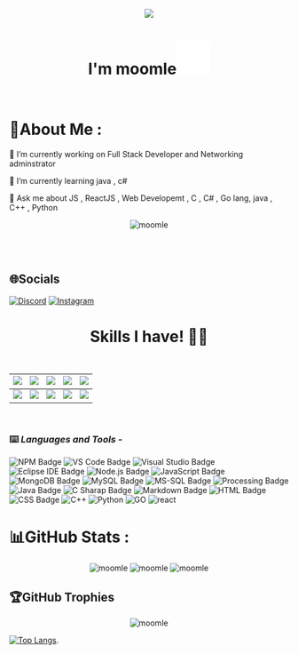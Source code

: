 <p align="center">
  <img src="https://miro.medium.com/max/2048/1*OohqW5DGh9CQS4hLY5FXzA.png" height="230"/>
</p>
<h1 align="center">I'm <a>moomle<a><img src="https://github.com/Kathryn-Jie/Kathryn-Jie/blob/main/wave.gif" width="60px"/></h1>


<Br>

# 💫About Me :
  

🔭 I’m currently working on Full Stack Developer and Networking adminstrator


🌱 I’m currently learning java , c#

💬 Ask me about JS , ReactJS , Web Developemt , C , C# , Go lang, java , C++ , Python

  
<p align="center">
  <img src="https://komarev.com/ghpvc/?username=moomle0000&label=Profile%20views&color=0e75b6&style=flat" alt="moomle"/> 
</p>
  
<br>



  
<br />

## 🌐Socials
[![Discord](https://img.shields.io/badge/Discord-%237289DA.svg?logo=discord&logoColor=white)](htttps://discord.gg/qDbhFBvCVc) [![Instagram](https://img.shields.io/badge/Instagram-%23E4405F.svg?logo=Instagram&logoColor=white)](https://instagram.com/lm_moomle) 

  <h1 align="center">Skills I have! 🤸‍♂</h1>
<Br>
  
|![](https://img.shields.io/badge/Node.js-43853D?style=for-the-badge&logo=node.js&logoColor=white)|![](https://img.shields.io/badge/NT-Web%20Development-blue?style=for-the-badge)|![](https://img.shields.io/badge/NT-robotics-yallow?style=for-the-badge)|![](https://img.shields.io/badge/NT-Web%20Scraping-red?style=for-the-badge)|![](https://img.shields.io/badge/Dashboards-red?style=for-the-badge)|
|---|---|---|---|---|
|![](https://img.shields.io/badge/NT-Problem%20solving-blue?style=for-the-badge)|![](https://img.shields.io/badge/NT-IoT-green?style=for-the-badge)|![](https://img.shields.io/badge/NT-designing-red?style=for-the-badge)|![](https://img.shields.io/badge/NT-Firewalls%20and%20Security-blue?style=for-the-badge)|![](https://img.shields.io/badge/And%20More!-yellow?style=for-the-badge)|
  
<Br>

### ⌨️ **_Languages and Tools -_**

![NPM Badge](https://img.shields.io/badge/-NPM-0D1117?logo=npm)
![VS Code Badge](https://img.shields.io/badge/-Visual_Studio_Code-0D1117?logo=visual-studio-code&logoColor=007ACC)
![Visual Studio Badge](https://img.shields.io/badge/-Visual_Studio-0D1117?logo=visual-studio&logoColor=007ACC)
![Eclipse IDE Badge](https://img.shields.io/badge/-Eclipse_IDE-0D1117?logo=eclipse-ide&logoColor=007ACC)
![Node.js Badge](https://img.shields.io/badge/-Node.js-0D1117?logo=node.js)
![JavaScript Badge](https://img.shields.io/badge/-JavaScript-0D1117?logo=javascript)
![MongoDB Badge](https://img.shields.io/badge/-MongoDB-0D1117?logo=mongodb)
![MySQL Badge](https://img.shields.io/badge/-MySQL-0D1117?logo=mysql)
![MS-SQL Badge](https://img.shields.io/badge/-SQL_Server-0D1117?logo=microsoftsqlserver)
![Processing Badge](https://img.shields.io/badge/-Processing-0D1117?logo=processing-foundation&logoColor=006699)
![Java Badge](https://img.shields.io/badge/-Java-0D1117?logo=java)
![C Sharap Badge](https://img.shields.io/badge/-C_Sharp-0D1117?logo=csharp&logoColor=239120)
![Markdown Badge](https://img.shields.io/badge/-Markdown-0D1117?logo=markdown)
![HTML Badge](https://img.shields.io/badge/-HTML-0D1117?logo=html5)
![CSS Badge](https://img.shields.io/badge/-CSS-0D1117?logo=css3&logoColor=1572B6)
![C++](https://img.shields.io/badge/c++-0D1117.svg?&logo=c%2B%2B&logoColor=white)
![Python](https://img.shields.io/badge/Python-0D1117.svg?&logo=Python&logoColor=yallow)
![GO](https://img.shields.io/badge/GO-0D1117.svg?&logo=GO&logoColor=yallow)
![react](https://img.shields.io/badge/react-0D1117.svg?&logo=react&logoColor=%2361DAFB)


  
  
# 📊GitHub Stats :

<p align="center">

<img src="https://github-readme-stats.vercel.app/api?username=moomle0000&theme=radical&hide_border=false&include_all_commits=false&count_private=false" alt="moomle"/> 
<img src="https://github-readme-streak-stats.herokuapp.com/?user=moomle0000&theme=radical&hide_border=false" alt="moomle"/> 
<img src="https://github-readme-stats.vercel.app/api/top-langs/?username=moomle0000&theme=radical&hide_border=false&include_all_commits=false&count_private=false&layout=compact" alt="moomle"/> 
</p>
<!-- ![](https://github-readme-stats.vercel.app/api?username=moomle0000&theme=radical&hide_border=false&include_all_commits=false&count_private=false)<br/>
![](https://github-readme-streak-stats.herokuapp.com/?user=moomle0000&theme=radical&hide_border=false)<br/>
![](https://github-readme-stats.vercel.app/api/top-langs/?username=moomle0000&theme=radical&hide_border=false&include_all_commits=false&count_private=false&layout=compact) -->

## 🏆GitHub Trophies

<p align="center">

<img src="https://github-trophies.vercel.app/?username=moomle0000&theme=radical&no-frame=false&no-bg=false&margin-w=4e75b6&style=flat" alt="moomle"/> 
</p>

  [![Top Langs](https://github-readme-stats.vercel.app/api/top-langs/?username=Mansour0007)](https://github.com/Mansour0007/github-readme-stats).



